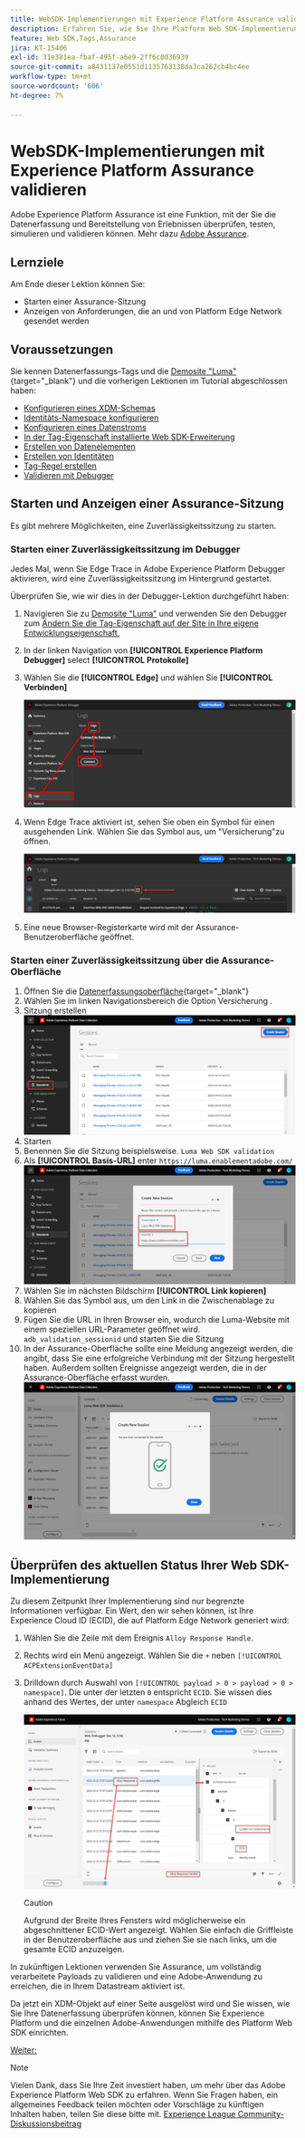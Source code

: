 ```yaml
---
title: WebSDK-Implementierungen mit Experience Platform Assurance validieren
description: Erfahren Sie, wie Sie Ihre Platform Web SDK-Implementierung mit Adobe Experience Platform Assurance validieren. Diese Lektion ist Teil des Tutorials „Implementieren von Adobe Experience Cloud mit Web SDK“.
feature: Web SDK,Tags,Assurance
jira: KT-15406
exl-id: 31e381ea-fbaf-495f-a6e9-2ff6c0d36939
source-git-commit: a8431137e0551d1135763138da3ca262cb4bc4ee
workflow-type: tm+mt
source-wordcount: '606'
ht-degree: 7%

---
```


# WebSDK-Implementierungen mit Experience Platform Assurance validieren

Adobe Experience Platform Assurance ist eine Funktion, mit der Sie die Datenerfassung und Bereitstellung von Erlebnissen überprüfen, testen, simulieren und validieren können. Mehr dazu [Adobe Assurance](https://experienceleague.adobe.com/en/docs/experience-platform/assurance/home).


## Lernziele

Am Ende dieser Lektion können Sie:

* Starten einer Assurance-Sitzung
* Anzeigen von Anforderungen, die an und von Platform Edge Network gesendet werden

## Voraussetzungen

Sie kennen Datenerfassungs-Tags und die [Demosite &quot;Luma&quot;](https://luma.enablementadobe.com/content/luma/us/en.html){target="_blank"} und die vorherigen Lektionen im Tutorial abgeschlossen haben:

* [Konfigurieren eines XDM-Schemas](configure-schemas.md)
* [Identitäts-Namespace konfigurieren](configure-identities.md)
* [Konfigurieren eines Datenstroms](configure-datastream.md)
* [In der Tag-Eigenschaft installierte Web SDK-Erweiterung](install-web-sdk.md)
* [Erstellen von Datenelementen](create-data-elements.md)
* [Erstellen von Identitäten](create-identities.md)
* [Tag-Regel erstellen](create-tag-rule.md)
* [Validieren mit Debugger](validate-with-debugger.md)


## Starten und Anzeigen einer Assurance-Sitzung

Es gibt mehrere Möglichkeiten, eine Zuverlässigkeitssitzung zu starten.

### Starten einer Zuverlässigkeitssitzung im Debugger

Jedes Mal, wenn Sie Edge Trace in Adobe Experience Platform Debugger aktivieren, wird eine Zuverlässigkeitssitzung im Hintergrund gestartet.

Überprüfen Sie, wie wir dies in der Debugger-Lektion durchgeführt haben:

1. Navigieren Sie zu [Demosite &quot;Luma&quot;](https://luma.enablementadobe.com/content/luma/us/en.html) und verwenden Sie den Debugger zum [Ändern Sie die Tag-Eigenschaft auf der Site in Ihre eigene Entwicklungseigenschaft.](validate-with-debugger.md#use-the-experience-platform-debugger-to-map-to-your-tags-property)
1. In der linken Navigation von **[!UICONTROL Experience Platform Debugger]** select **[!UICONTROL Protokolle]**
1. Wählen Sie die **[!UICONTROL Edge]** und wählen Sie **[!UICONTROL Verbinden]**

   ![Edge Trace verbinden](assets/analytics-debugger-edgeTrace.png)
1. Wenn Edge Trace aktiviert ist, sehen Sie oben ein Symbol für einen ausgehenden Link. Wählen Sie das Symbol aus, um &quot;Versicherung&quot;zu öffnen.

   ![Starten einer Assurance-Sitzung](assets/validate-debugger-start-assurnance.png)

1. Eine neue Browser-Registerkarte wird mit der Assurance-Benutzeroberfläche geöffnet.

### Starten einer Zuverlässigkeitssitzung über die Assurance-Oberfläche

1. Öffnen Sie die [Datenerfassungsoberfläche](https://experience.adobe.com/#/data-collection/home){target="_blank"}
1. Wählen Sie im linken Navigationsbereich die Option Versicherung .
1. Sitzung erstellen
   ![Erstellen einer Zuverlässigkeitssitzung](assets/assurance-create-session.png)
1. Starten
1. Benennen Sie die Sitzung beispielsweise. `Luma Web SDK validation`
1. Als **[!UICONTROL Basis-URL]** enter `https://luma.enablementadobe.com/`
   ![Benennen der Assurance-Sitzung](assets/assurance-name-session.png)
1. Wählen Sie im nächsten Bildschirm **[!UICONTROL Link kopieren]**
1. Wählen Sie das Symbol aus, um den Link in die Zwischenablage zu kopieren
1. Fügen Sie die URL in Ihren Browser ein, wodurch die Luma-Website mit einem speziellen URL-Parameter geöffnet wird. `adb_validation_sessionid` und starten Sie die Sitzung
1. In der Assurance-Oberfläche sollte eine Meldung angezeigt werden, die angibt, dass Sie eine erfolgreiche Verbindung mit der Sitzung hergestellt haben. Außerdem sollten Ereignisse angezeigt werden, die in der Assurance-Oberfläche erfasst wurden.
   ![Die Bestätigungssitzung ist verbunden](assets/assurance-success.png)

## Überprüfen des aktuellen Status Ihrer Web SDK-Implementierung

Zu diesem Zeitpunkt Ihrer Implementierung sind nur begrenzte Informationen verfügbar. Ein Wert, den wir sehen können, ist Ihre Experience Cloud ID (ECID), die auf Platform Edge Network generiert wird:

1. Wählen Sie die Zeile mit dem Ereignis `Alloy Response Handle`.
1. Rechts wird ein Menü angezeigt. Wählen Sie die `+` neben `[!UICONTROL ACPExtensionEventData]`
1. Drilldown durch Auswahl von `[!UICONTROL payload > 0 > payload > 0 > namespace]`. Die unter der letzten `0` entspricht `ECID`. Sie wissen dies anhand des Wertes, der unter `namespace` Abgleich `ECID`

   ![Zuverlässigkeitsprüfung ECID](assets/validate-assurance-ecid.png)

   >[!CAUTION]
   >
   >Aufgrund der Breite Ihres Fensters wird möglicherweise ein abgeschnittener ECID-Wert angezeigt. Wählen Sie einfach die Griffleiste in der Benutzeroberfläche aus und ziehen Sie sie nach links, um die gesamte ECID anzuzeigen.

In zukünftigen Lektionen verwenden Sie Assurance, um vollständig verarbeitete Payloads zu validieren und eine Adobe-Anwendung zu erreichen, die in Ihrem Datastream aktiviert ist.

Da jetzt ein XDM-Objekt auf einer Seite ausgelöst wird und Sie wissen, wie Sie Ihre Datenerfassung überprüfen können, können Sie Experience Platform und die einzelnen Adobe-Anwendungen mithilfe des Platform Web SDK einrichten.

[Weiter: ](setup-experience-platform.md)

>[!NOTE]
>
>Vielen Dank, dass Sie Ihre Zeit investiert haben, um mehr über das Adobe Experience Platform Web SDK zu erfahren. Wenn Sie Fragen haben, ein allgemeines Feedback teilen möchten oder Vorschläge zu künftigen Inhalten haben, teilen Sie diese bitte mit. [Experience League Community-Diskussionsbeitrag](https://experienceleaguecommunities.adobe.com/t5/adobe-experience-platform-data/tutorial-discussion-implement-adobe-experience-cloud-with-web/td-p/444996)
